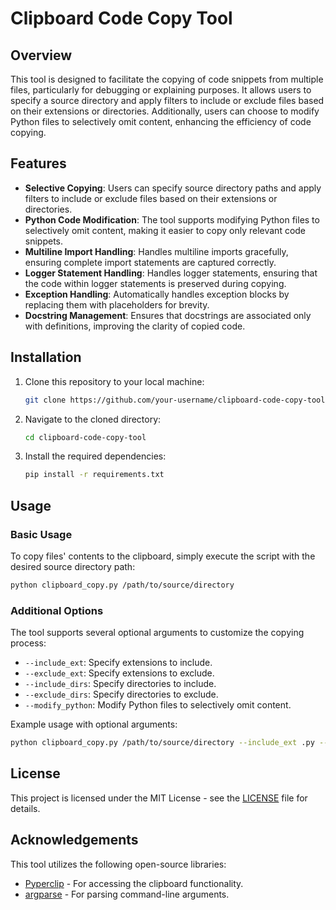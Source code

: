 # Clipboard Code Copy Tool

## Overview

This tool is designed to facilitate the copying of code snippets from multiple files, particularly for debugging or explaining purposes. It allows users to specify a source directory and apply filters to include or exclude files based on their extensions or directories. Additionally, users can choose to modify Python files to selectively omit content, enhancing the efficiency of code copying.

## Features

- **Selective Copying**: Users can specify source directory paths and apply filters to include or exclude files based on their extensions or directories.
- **Python Code Modification**: The tool supports modifying Python files to selectively omit content, making it easier to copy only relevant code snippets.
- **Multiline Import Handling**: Handles multiline imports gracefully, ensuring complete import statements are captured correctly.
- **Logger Statement Handling**: Handles logger statements, ensuring that the code within logger statements is preserved during copying.
- **Exception Handling**: Automatically handles exception blocks by replacing them with placeholders for brevity.
- **Docstring Management**: Ensures that docstrings are associated only with definitions, improving the clarity of copied code.

## Installation

1. Clone this repository to your local machine:

   ```bash
   git clone https://github.com/your-username/clipboard-code-copy-tool.git
   ```

2. Navigate to the cloned directory:

   ```bash
   cd clipboard-code-copy-tool
   ```

3. Install the required dependencies:

   ```bash
   pip install -r requirements.txt
   ```

## Usage

### Basic Usage

To copy files' contents to the clipboard, simply execute the script with the desired source directory path:

```bash
python clipboard_copy.py /path/to/source/directory
```

### Additional Options

The tool supports several optional arguments to customize the copying process:

- `--include_ext`: Specify extensions to include.
- `--exclude_ext`: Specify extensions to exclude.
- `--include_dirs`: Specify directories to include.
- `--exclude_dirs`: Specify directories to exclude.
- `--modify_python`: Modify Python files to selectively omit content.

Example usage with optional arguments:

```bash
python clipboard_copy.py /path/to/source/directory --include_ext .py --exclude_dirs tests --modify_python
```

## License

This project is licensed under the MIT License - see the [LICENSE](LICENSE) file for details.

## Acknowledgements

This tool utilizes the following open-source libraries:

- [Pyperclip](https://pypi.org/project/pyperclip/) - For accessing the clipboard functionality.
- [argparse](https://docs.python.org/3/library/argparse.html) - For parsing command-line arguments.
